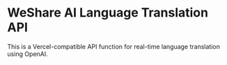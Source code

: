 # WeShare AI Language Translation API

This is a Vercel-compatible API function for real-time language translation using OpenAI.
